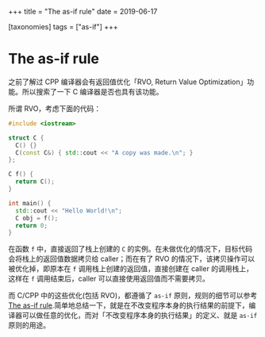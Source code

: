 +++
title = "The as-if rule"
date = 2019-06-17

[taxonomies]
tags = ["as-if"]
+++
# The as-if rule

之前了解过 CPP 编译器会有返回值优化「RVO, Return Value Optimization」功能。所以搜索了一下 C 编译器是否也具有该功能。

所谓 RVO，考虑下面的代码：

```cpp
#include <iostream>

struct C {
  C() {}
  C(const C&) { std::cout << "A copy was made.\n"; }
};

C f() {
  return C();
}

int main() {
  std::cout << "Hello World!\n";
  C obj = f();
  return 0;
}
```

在函数 `f` 中，直接返回了栈上创建的 `C` 的实例。在未做优化的情况下，目标代码会将栈上的返回值数据拷贝给 caller；而在有了 RVO 的情况下，该拷贝操作可以被优化掉，即原本在 `f` 调用栈上创建的返回值，直接创建在 caller 的调用栈上，这样在 `f` 调用结束后，caller 可以直接使用返回值而不需要拷贝。

而 C/CPP 中的这些优化(包括 RVO)，都遵循了 `as-if` 原则，规则的细节可以参考 [The as-if rule](https://en.cppreference.com/w/cpp/language/as_if).简单地总结一下，就是在不改变程序本身的执行结果的前提下，编译器可以做任意的优化，而对「不改变程序本身的执行结果」的定义、就是 `as-if` 原则的用途。